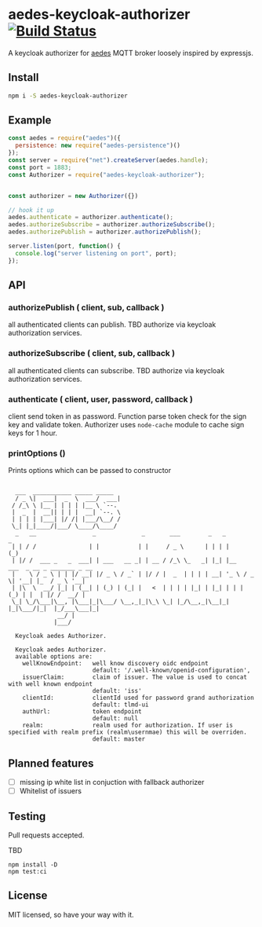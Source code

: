 # aedes-keycloak-authorizer&nbsp;&nbsp;[![Build Status](https://github.com/toniiiik/aedes-keycloak-authorizer/build.svg)](toniiiik/aedes-keycloak-authorizer)

A keycloak authorizer for [aedes](https://github.com/mcollina/aedes) MQTT broker loosely inspired by expressjs.


## Install

```bash
npm i -S aedes-keycloak-authorizer
```

## Example

```javascript
const aedes = require("aedes")({
  persistence: new require("aedes-persistence")()
});
const server = require("net").createServer(aedes.handle);
const port = 1883;
const Authorizer = require("aedes-keycloak-authorizer");


const authorizer = new Authorizer({})

// hook it up
aedes.authenticate = authorizer.authenticate();
aedes.authorizeSubscribe = authorizer.authorizeSubscribe();
aedes.authorizePublish = authorizer.authorizePublish();

server.listen(port, function() {
  console.log("server listening on port", port);
});
```

## API

### authorizePublish ( client, sub, callback )

all authenticated clients can publish.
TBD authorize via keycloak authorization services.

### authorizeSubscribe ( client, sub, callback )

all authenticated clients can subscribe.
TBD authorize via keycloak authorization services.

### authenticate ( client, user, password, callback )
client send token in as password. Function parse token check for the sign key and validate token. Authorizer uses `node-cache` module to cache sign keys for 1 hour. 

### printOptions ()
Prints options which can be passed to constructor
```

  ___  ___________ _____ _____                                                              
  / _ \|  ___|  _  \  ___/  ___|                                                             
 / /_\ \ |__ | | | | |__ \ `--.                                                              
 |  _  |  __|| | | |  __| `--. \                                                             
 | | | | |___| |/ /| |___/\__/ /                                                             
 \_| |_|____/|___/ \____/\____/                                                              
  _   __                _             _       ___        _   _                _              
 | | / /               | |           | |     / _ \      | | | |              (_)             
 | |/ /  ___ _   _  ___| | ___   __ _| | __ / /_\ \_   _| |_| |__   ___  _ __ _ _______ _ __ 
 |    \ / _ \ | | |/ __| |/ _ \ / _` | |/ / |  _  | | | | __| '_ \ / _ \| '__| |_  / _ \ '__|
 | |\  \  __/ |_| | (__| | (_) | (_| |   <  | | | | |_| | |_| | | | (_) | |  | |/ /  __/ |   
 \_| \_/\___|\__, |\___|_|\___/ \__,_|_|\_\ \_| |_/\__,_|\__|_| |_|\___/|_|  |_/___\___|_|   
              __/ |                                                                          
             |___/     

  Keycloak aedes Authorizer.

  Keycloak aedes Authorizer.
  available options are:
    wellKnowEndpoint:   well know discovery oidc endpoint
                        default: '/.well-known/openid-configuration',
    issuerClaim:        claim of issuer. The value is used to concat with well known endpoint
                        default: 'iss'
    clientId:           clientId used for password grand authorization
                        default: tlmd-ui
    authUrl:            token endpoint
                        default: null
    realm:              realm used for authorization. If user is specified with realm prefix (realm\usernmae) this will be overriden.
                        default: master
```

## Planned features

 - [ ] missing ip white list in conjuction with fallback authorizer
 - [ ] Whitelist of issuers

## Testing

Pull requests accepted.

TBD

```
npm install -D
npm test:ci
```


## License

MIT licensed, so have your way with it.
